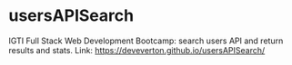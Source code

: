 # usersAPISearch
IGTI Full Stack Web Development Bootcamp: search users API and return results and stats.
Link: https://deveverton.github.io/usersAPISearch/
